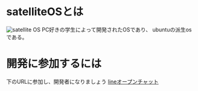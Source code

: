# satelliteOSとは
![satellite OS](https://github.com/GakseiOS/GakseiOS/assets/135989741/356a3874-ae77-4eaa-8707-cfc3382d133b)
PC好きの学生によって開発されたOSであり、
ubuntuの派生osである。

# 開発に参加するには
下のURLに参加し、開発者になりましょう
[lineオープンチャット](https://line.me/ti/g2/VhyFi74iOW2_C8cyeg5rTBST8j-2IhwZRlr5ww?utm_source=invitation&utm_medium=link_copy&utm_campaign=default)
